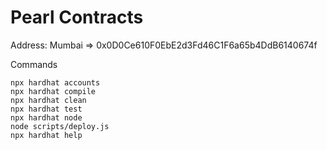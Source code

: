 # Pearl Contracts

Address:
Mumbai => 0x0D0Ce610F0EbE2d3Fd46C1F6a65b4DdB6140674f

Commands

```shell
npx hardhat accounts
npx hardhat compile
npx hardhat clean
npx hardhat test
npx hardhat node
node scripts/deploy.js
npx hardhat help
```
